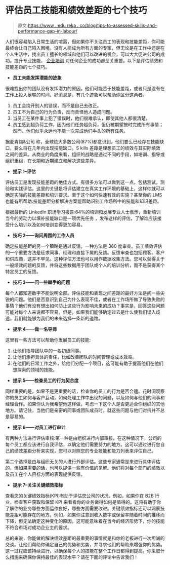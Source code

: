 # 评估员工技能和绩效差距的七个技巧

> 原文:[https://www . edu reka . co/blog/tips-to-assessed-skills-and-performance-gap-in-labour/](https://www.edureka.co/blog/tips-to-assess-skills-and-performance-gaps-in-workforce/)

人们很容易陷入日常生活的喧嚣，但如果你不关注员工的表现和技能差距，你可能最终会让自己陷入困境。没有人能成为所有方面的专家，但无论是在工作中还是在个人生活中，找出员工擅长的领域和他们可以改进的机会，可以大大促进公司的成功。提升专业技能， [企业培训](https://www.edureka.co/corporate-training) 对任何企业的成功都至关重要。以下是评估绩效和技能差距的七个技巧。

*   **员工未能发挥潜能的迹象**

很难找出你的团队没有发挥潜力的原因。他们可能苦于技能差距，或者只是没有在工作上投入足够的时间。好消息是，有几个迹象可以帮助你区分这两者。

1.  员工会绕开别人的错误，而不是自己去改正。
2.  员工不为自己的行为负责，反而责怪他人造成问题。
3.  当员工在某件事上犯了错误时，他们很难承认，即使其他人都很清楚。
4.  员工感到超负荷工作，因为他们任务超负荷，但仍被期望按时完成所有事情；然而，他们似乎永远也不能一次完成他们手头的所有任务。

据麦肯锡&公司 称，全球绝大多数公司(87%)都意识到，他们要么已经存在技能缺口，要么将在几年内出现技能缺口。S kills 差距是理想员工的绩效与其实际绩效之间的差异。从商业的角度来看，组织的战略是通过不同的手段，如培训、指导或组织重组，在长期和近期建立和解决这些差异。

*   **提示 1–评估**

评估员工是发现技能差距的绝佳方式。有很多方法可以做到这一点，包括测试，测验和实践评估。这里的关键是将评估建立在真实工作环境的基础上，这样你就可以确定实际的技能差距和培训要求。至于这个如何快速有效的实施？甚至你的 LMS 也能有所帮助:技能差距分析解决方案能帮助识别工作场所中的技能和知识差距。

根据最新的 LinkedIn 职场学习报告:64%的培训和发展专业人士表示，重新培训当今的劳动力以填补技能缺口是一项优先任务 ，发布这样的评估，了解谁应该接受什么培训以及如何培训变得更加容易。

*   **技巧 2——询问周围的工作人员**

确定技能差距的另一个策略是通过反馈。一种方法是 360 度审查。员工绩效评估的一个重要方法是征求同事、经理和直接下属的反馈。反馈审查也包括顾客、客户和供应商，这并不罕见。这种评估方法也可以用作数据收集方法。您可以获得关于一般绩效问题的反馈，并将这些数据用于团队或个人的培训分析，而不是获得某个特定员工的反馈。

*   **技巧 3——问一些棘手的问题**

每个人都知道数字不能说明全部。评估技能和表现之间差距的最好方法是问一些尖锐的问题。他们是否意识到自己为什么表现不佳，或者在工作场所做了导致失败的事情？他们有没有想出如何防止这些行为影响未来的成功？事实是，回答这些问题可能对每个人来说都不容易。但是，如果我们能够确定过去是什么使我们误入歧途，我们就能够为我们的未来选择一条新的道路。

*   **提示 4——做一名导师**

这里有一些方法可以帮助你发展员工的技能:

1.  让他们指导团队中的一名初级同事。
2.  让他们承担具体的责任，比如改善团队的时间管理或成本效率。
3.  在他们的日常工作之外，给他们分配一个项目，这可能有助于提高他们在他们想探索的领域的技能。

*   **提示 5——检查员工的行为契合度**

同样重要的是，如果不是更重要的话，检查你的员工的行为是否合适。花时间观察你的员工如何与客户互动，如何处理工作中出现的问题，以及如何与他们的同事和经理合作。如果你认为我希望他这样做，考虑一下这个人是否更适合你组织的其他地方。请记住，当他们是亲密的同事或团队成员时，就这些问题与他们对抗并不总是容易的。

*   **提示 6——对员工进行审计**

有两种方法进行评估审核:第一种是由组织进行内部审核。在这种情况下，公司的每个员工都应该进行自我评估，以确定他们需要努力的地方。这可以通过进行您自己的绩效差距分析来实现，您可以对照您的专业技能和能力列表来评估自己。

第二个选择是由与组织无关的人进行外部评估。这些专家通常是来进行具体评估的，但如果需要的话，也可以提供一些有价值的见解。他们将对每个部门的绩效以及员工在个人目标方面的表现提供反馈。

*   **提示 7–关注关键绩效指标**

查看您的关键绩效指标(KPI)有助于评估您公司的状况。例如，如果你在 B2B 行业，检查客户获取和保留 KPI 来看看你的业务做得如何是值得的。这将有助于你了解你的业务哪些方面运作良好，哪些方面需要改进。关键绩效指标还可以洞察技能差距可能存在的地方。例如，如果你注意到收入数字或保留率随着时间的推移而下降，但无法确定这种变化的原因，这可能意味着在当今的经济形势下，你的技能不符合市场对成功企业主的要求。

总的来说，你能做的解决绩效差距的最重要的事情就是和你的老板进行一次坦诚的交谈。让他们帮助你确定自己的优势和劣势，并寻求他们的帮助来增强你的优势。这一过程应该持续进行，以确保每个人的技能在整个工作日都得到提高。你采取什么措施来确保你保持最佳的表现水平？请在下面的评论中告诉我们！